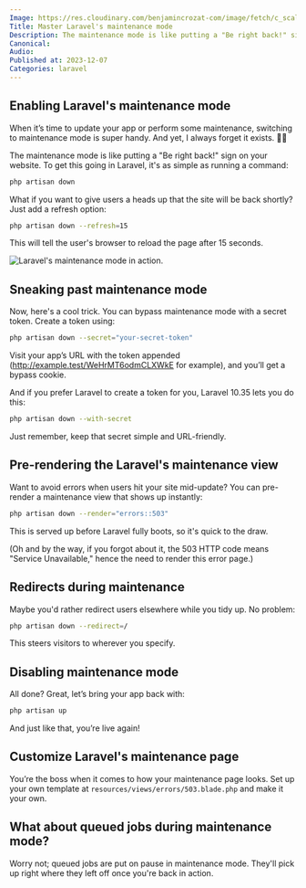 ```yaml
---
Image: https://res.cloudinary.com/benjamincrozat-com/image/fetch/c_scale,f_webp,q_auto,w_1200/https://github.com/benjamincrozat/content/assets/3613731/827ff581-35ec-4cef-a704-7a0d278e6441
Title: Master Laravel's maintenance mode
Description: The maintenance mode is like putting a "Be right back!" sign on your website. Learn how to get it going.
Canonical: 
Audio:
Published at: 2023-12-07
Categories: laravel
---
```


## Enabling Laravel's maintenance mode

When it’s time to update your app or perform some maintenance, switching to maintenance mode is super handy. And yet, I always forget it exists. 🤦‍♂️

The maintenance mode is like putting a "Be right back!" sign on your website. To get this going in Laravel, it's as simple as running a command:

```bash
php artisan down
```

What if you want to give users a heads up that the site will be back shortly? Just add a refresh option:

```bash
php artisan down --refresh=15
```
 
This will tell the user's browser to reload the page after 15 seconds.

![Laravel's maintenance mode in action.](https://res.cloudinary.com/benjamincrozat-com/image/fetch/c_scale,f_webp,q_auto,w_1200/https://github.com/benjamincrozat/content/assets/3613731/ecb02026-0087-4201-89ca-c747c45702e9)

## Sneaking past maintenance mode

Now, here's a cool trick. You can bypass maintenance mode with a secret token. Create a token using:

```bash
php artisan down --secret="your-secret-token"
```

Visit your app’s URL with the token appended (http://example.test/WeHrMT6odmCLXWkE for example), and you’ll get a bypass cookie. 

And if you prefer Laravel to create a token for you, Laravel 10.35 lets you do this:

```bash
php artisan down --with-secret
```

Just remember, keep that secret simple and URL-friendly.

## Pre-rendering the Laravel's maintenance view

Want to avoid errors when users hit your site mid-update? You can pre-render a maintenance view that shows up instantly:

```bash
php artisan down --render="errors::503"
```

This is served up before Laravel fully boots, so it's quick to the draw.

(Oh and by the way, if you forgot about it, the 503 HTTP code means "Service Unavailable," hence the need to render this error page.)

## Redirects during maintenance

Maybe you'd rather redirect users elsewhere while you tidy up. No problem:

```bash
php artisan down --redirect=/
```

This steers visitors to wherever you specify.

## Disabling maintenance mode

All done? Great, let’s bring your app back with:

```bash
php artisan up
```

And just like that, you’re live again!

## Customize Laravel's maintenance page

You’re the boss when it comes to how your maintenance page looks. Set up your own template at `resources/views/errors/503.blade.php` and make it your own.

## What about queued jobs during maintenance mode?

Worry not; queued jobs are put on pause in maintenance mode. They'll pick up right where they left off once you're back in action.
